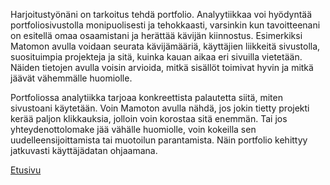Harjoitustyönäni on tarkoitus tehdä portfolio. Analyytiikkaa voi hyödyntää portfoliosivustolla monipuolisesti ja tehokkaasti, varsinkin kun tavoitteenani on esitellä omaa osaamistani ja herättää kävijän kiinnostus. Esimerkiksi Matomon avulla voidaan seurata kävijämääriä, käyttäjien liikkeitä sivustolla, suosituimpia projekteja ja sitä, kuinka kauan aikaa eri sivuilla vietetään. Näiden tietojen avulla voisin arvioida, mitkä sisällöt toimivat hyvin ja mitkä jäävät vähemmälle huomiolle. 

Portfoliossa analytiikka tarjoaa konkreettista palautetta siitä, miten sivustoani käytetään. Voin Mamoton avulla nähdä, jos jokin tietty projekti kerää paljon klikkauksia, jolloin voin korostaa sitä enemmän. Tai jos yhteydenottolomake jää vähälle huomiolle, voin kokeilla sen uudelleensijoittamista tai muotoilun parantamista. Näin portfolio kehittyy jatkuvasti käyttäjädatan ohjaamana.

[Etusivu](index.md)